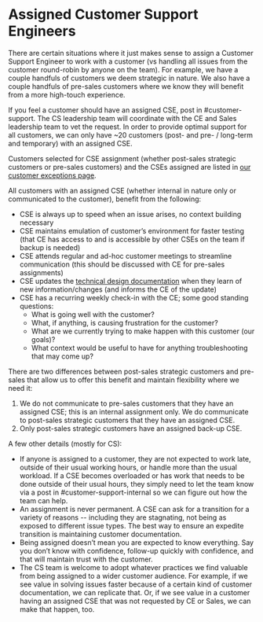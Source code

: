 # Assigned Customer Support Engineers

There are certain situations where it just makes sense to assign a Customer Support Engineer to work with a customer (vs handling all issues from the customer round-robin by anyone on the team). For example, we have a couple handfuls of customers we deem strategic in nature. We also have a couple handfuls of pre-sales customers where we know they will benefit from a more high-touch experience.

If you feel a customer should have an assigned CSE, post in #customer-support. The CS leadership team will coordinate with the CE and Sales leadership team to vet the request. In order to provide optimal support for all customers, we can only have ~20 customers (post- and pre- / long-term and temporary) with an assigned CSE.

Customers selected for CSE assignment (whether post-sales strategic customers or pre-sales customers) and the CSEs assigned are listed in [our customer exceptions page](./customer-exceptions.md).

All customers with an assigned CSE (whether internal in nature only or communicated to the customer), benefit from the following:

- CSE is always up to speed when an issue arises, no context building necessary
- CSE maintains emulation of customer’s environment for faster testing (that CE has access to and is accessible by other CSEs on the team if backup is needed)
- CSE attends regular and ad-hoc customer meetings to streamline communication (this should be discussed with CE for pre-sales assignments)
- CSE updates the [technical design documentation](https://docs.google.com/document/d/19qcdFcFpqHNE6OTgO8SwdTF7FfB4AJH6Hlqeywgv6Yc/edit#) when they learn of new information/changes (and informs the CE of the update)
- CSE has a recurring weekly check-in with the CE; some good standing questions:
  - What is going well with the customer?
  - What, if anything, is causing frustration for the customer?
  - What are we currently trying to make happen with this customer (our goals)?
  - What context would be useful to have for anything troubleshooting that may come up?

There are two differences between post-sales strategic customers and pre-sales that allow us to offer this benefit and maintain flexibility where we need it:

1. We do not communicate to pre-sales customers that they have an assigned CSE; this is an internal assignment only. We do communicate to post-sales strategic customers that they have an assigned CSE.
2. Only post-sales strategic customers have an assigned back-up CSE.

A few other details (mostly for CS):

- If anyone is assigned to a customer, they are not expected to work late, outside of their usual working hours, or handle more than the usual workload. If a CSE becomes overloaded or has work that needs to be done outside of their usual hours, they simply need to let the team know via a post in #customer-support-internal so we can figure out how the team can help.
- An assignment is never permanent. A CSE can ask for a transition for a variety of reasons -- including they are stagnating, not being as exposed to different issue types. The best way to ensure an expedite transition is maintaining customer documentation.
- Being assigned doesn’t mean you are expected to know everything. Say you don’t know with confidence, follow-up quickly with confidence, and that will maintain trust with the customer.
- The CS team is welcome to adopt whatever practices we find valuable from being assigned to a wider customer audience. For example, if we see value in solving issues faster because of a certain kind of customer documentation, we can replicate that. Or, if we see value in a customer having an assigned CSE that was not requested by CE or Sales, we can make that happen, too.
